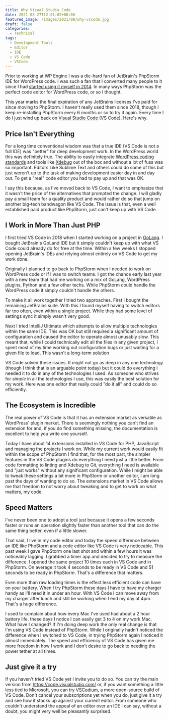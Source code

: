 ```yaml
---
title: Why Visual Studio Code
date: 2021-08-27T12:51:02+00:00
featured_image: /images/2021/08/why-vscode.jpg
draft: false
categories:
  - Technical
tags:
  - Development Tools
  - Editor
  - IDE
  - VS Code
  - VSCode
---
```


Prior to working at WP Engine I was a die-hard fan of JetBrain's PhpStorm IDE for WordPress code. I was such a fan that I converted many people to it since I had [started using it myself in 2014][1]. In many ways PhpStorm was the perfect code editor for WordPress code, or so I thought.

This year marks the final expiration of any JetBrains licenses I've paid for since moving to PhpStorm. I haven't really used them since 2018, though I keep re-installing PhpStorm every 6 months or so to try it again. Every time I do I just wind up back on [Visual Studio Code][2] (VS Code). Here's why.

## Price Isn't Everything

For a long time conventional wisdom was that a true IDE (VS Code is not a full IDE) was "better" for deep development work. In the WordPress world this was definitely true. The ability to easily integrate [WordPress coding standards][3] and tools like [Xdebug][4] out of the box and without a lot of fuss was so important. Editors Like Sublime Text and others could do some of this but just weren't up to the task of making development easier day in and day out. To get a "real" code editor you had to pay up and that was OK.

I say this because, as I've moved back to VS Code, I want to emphasize that it wasn't the price of the alternatives that prompted the change. I will gladly pay a small team for a quality product and would rather do so that jump on another big-tech bandwagon like VS Code. The issue is that, even a well established paid product like PhpStorm, just can't keep up with VS Code.

## I Work in More Than Just PHP

I first tried VS Code in 2018 when I started working on a project in [GoLang][5]. I bought JetBrain's GoLand IDE but it simply couldn't keep up with what VS Code could already do for free at the time. Within a few weeks I stopped opening JetBrain's IDEs and relying almost entirely on VS Code to get my work done.

Originally I planned to go back to PhpStorm when I needed to work on WordPress code or if I was to switch teams. I got the chance early last year with a new team that had me working on a mix of GoLang, WordPress plugins, Python and a few other techs. While PhpStorm could handle the WordPress code it simply couldn't handle the others.

To make it all work together I tried two approaches. First I bought the remaining JetBrains suite. With this I found myself having to switch editors far too often, even within a single project. While they had some level of settings sync it simply wasn't very good.

Next I tried IntelliJ Ultimate which attempts to allow multiple technologies within the same IDE. This was OK but still required a significant amount of configuration and caused the editor to operate almost unusably slow. This meant that, while I could technically edit all the files in any given project, I spent most of my time working out configuration bugs or just waiting for a given file to load. This wasn't a long-term solution

VS Code solved these issues. It might not go as deep in any one technology (though I think that is an arguable point today) but it could do everything I needed it to do in any of the technologies I used. As someone who strives for _simple_ in all the technologies I use, this was easily the best solution for my work. Here was one editor that really could "do it all" and could do so efficiently.

## The Ecosystem is Incredible

The real power of VS Code is that it has an extension market as versatile as WordPress' plugin market. There is seemingly nothing you can't find an extension for and, if you do find something missing, the documentation is excellent to help you write one yourself.

Today I have about 14 extensions installed in VS Code for PHP, JavaScript and managing the projects I work on. While my current work would easily fit within the scope of PhpStorm I find that, for the most part, the simpler features in the VS Code plugins do everything I need just a little better. From code formatting to linting and Xdebug to Git, everything I need is available and "just works" without any significant configuration. While I might be able to tweak these settings a bit more in PhpStorm or another editor, I am long past the days of wanting to do so. The extensions market in VS Code allows me that freedom to not worry about tweaking and to get to work on what matters, my code.

## Speed Matters

I've never been one to adopt a tool just because it opens a few seconds faster or runs an operation slightly faster than another tool that can do the same thing better, even if a little slower.

That said, I live in my code editor and today the speed difference between an IDE like PhpStorm and a code editor like VS Code is very noticeable. This past week I gave PhpStorm one last shot and within a few hours it was noticeably lagging. I grabbed a timer app and decided to try to measure the difference. I opened the same project 10 times each in VS Code and in PhpStorm. On average it took 4 seconds to be ready in VS Code and 51 seconds to be ready in PhpStorm. That's a difference that matters.

Even more than raw loading times is the effect less efficient code can have on your battery. When I try PhpStorm these days I have to have my charger handy as I'll need it in under an hour. With VS Code I can move away from my charger after lunch and still be working when I end my day at 4pm. That's a huge difference.

I used to complain about how every Mac I've used had about a 2 hour battery life. these days I notice I can easily get 3 to 4 on my work Mac. What have I changed? If I'm doing deep work the only real change is that I'm using VS Code instead of PhpStorm. While I originally hadn't noticed the difference when I switched to VS Code, in trying PhpStorm again I noticed it almost immediately. The speed and efficiency of VS Code has given me more freedom in how I work and I don't desire to go back to needing the power tether at all times.

## Just give it a try

If you haven't tried VS Code yet I invite you to do so. You can try the main version from <https://code.visualstudio.com/> or, if you want something a little less tied to Microsoft, you can try [VSCodium][6], a more open-source build of VS Code. Don't cancel your subscriptions yet when you do, just give it a try and see how it stacks up against your current editor. From someone who couldn't understand the appeal of an editor over an IDE I can say, without a doubt, you might very well be pleasantly surprised.

 [1]: /2014/05/sublime-text-to-phpstorm-why-i-switched/
 [2]: https://code.visualstudio.com/
 [3]: https://make.wordpress.org/core/handbook/best-practices/coding-standards/
 [4]: https://xdebug.org/
 [5]: https://golang.org/
 [6]: https://vscodium.com/
